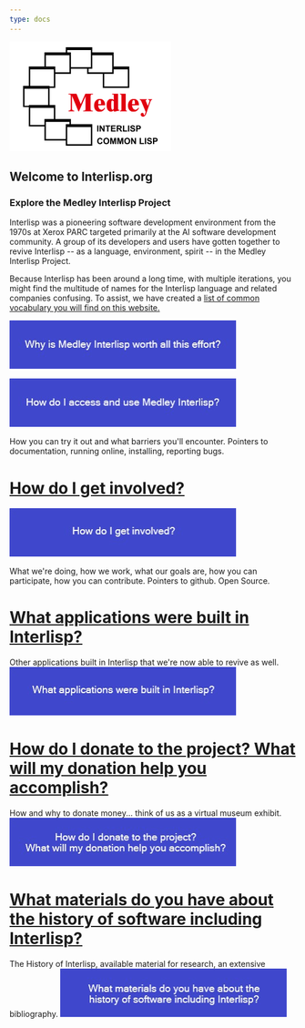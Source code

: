 ```yaml
---
type: docs
---
```


<img alt="Interlisp logo -- 3/4 circle of overlapping windows with the word Medley in the center and below that the words Interlisp and Common Lisp" src="Resources/logo_red_no_border_568x385.png" width="284" height="193">

## Welcome to Interlisp.org
### Explore the Medley Interlisp Project

Interlisp was a pioneering software development environment from the 1970s at Xerox PARC targeted primarily at the AI software development community. A group of its developers and users have gotten together to revive Interlisp -- as a language, environment, spirit -- in the Medley Interlisp Project.

Because Interlisp has been around a long time, with multiple iterations, you might find the multitude of names for the Interlisp language and related companies confusing. To assist, we have created a <a href=project/vocabulary> list of common vocabulary you will find on this website.</a>

<a href=project>
  <img src="Graphics/Why is Medley Interlisp worth all this effort.jpg"
  alt="Why is Medley Interlisp worth all this effort?" > </a>
<p></p>

<a href=using\running>
  <img src="Graphics/How do I access and use Medley Interlisp.jpg"
  alt="How do I access and use Medley Interlisp?" > </a>
<p></p>
How you can try it out and what barriers you'll encounter.
Pointers to documentation, running online, installing, reporting bugs.
	
# [How do I get involved?](Other/getInvolved/)
<a href=Other/getInvolved>
  <img src="Graphics/How do I get involved.jpg"
  alt="How do I get involved?" > </a>
<p></p>
What we're doing, how we work, what our goals are, how you can participate, how you can contribute. Pointers to github. Open Source.

# [What applications were built in Interlisp?](apps)
Other applications built in Interlisp that we're now able to revive as well.
<a href=apps>
  <img src="Graphics/What applications were built in Interlisp.jpg"
  alt="What applications were built in Interlisp?" > </a>
<p></p>

# [How do I donate to the project? What will my donation help you accomplish?](donate)
How and why to donate money... think of us as a virtual museum exhibit.
<a href=donate>
  <img src="Graphics/How do I donate to the project- What will my donation help you accomplish.jpg"
  alt="How do I donate to the project? What will my donation help you accomplish?" > </a>
<p></p>

# [What materials do you have about the history of software including Interlisp?](history)
The History of Interlisp, available material for research, an extensive bibliography.
<a href=history>
  <img src="Graphics/What materials do you have about the history of software including Interlisp.jpg"
  alt="What materials do you have about the history of software including Interlisp?" > </a>
<p></p>